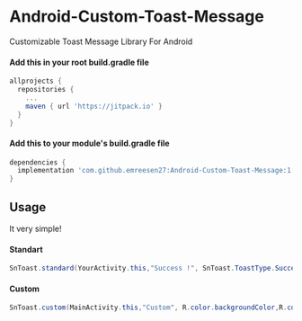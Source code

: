 # Android-Custom-Toast-Message
Customizable Toast Message Library For Android

#### Add this in your root build.gradle file
```gradle
allprojects {
  repositories {
    ...
    maven { url 'https://jitpack.io' }
  }
}
```
#### Add this to your module's build.gradle file
```gradle
dependencies {
  implementation 'com.github.emreesen27:Android-Custom-Toast-Message:1.0.0'
}
```


## Usage
It very simple!

#### Standart
```java
SnToast.standard(YourActivity.this,"Success !", SnToast.ToastType.Success);
```

#### Custom
```java
SnToast.custom(MainActivity.this,"Custom", R.color.backgroundColor,R.color.textColor, R.drawable.customIcon);
```
